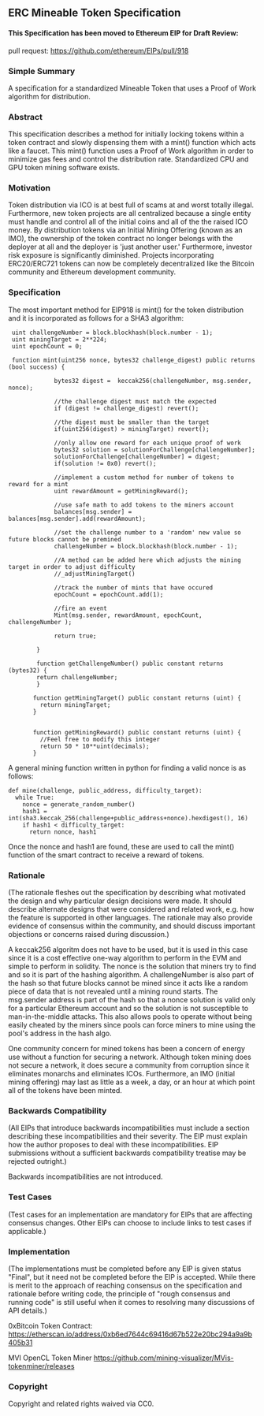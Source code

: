 ## ERC Mineable Token Specification
#### This Specification has been moved to Ethereum EIP for Draft Review:

pull request:
https://github.com/ethereum/EIPs/pull/918


### Simple Summary

A specification for a standardized Mineable Token that uses a Proof of Work algorithm for distribution. 

### Abstract

 This specification describes a method for initially locking tokens within a token contract and slowly dispensing them with a mint() function which acts like a faucet.  This mint() function uses a Proof of Work algorithm in order to minimize gas fees and control the distribution rate. Standardized CPU and GPU token mining software exists.

### Motivation

Token distribution via ICO is at best full of scams at and worst totally illegal.  Furthermore, new token projects are all centralized because a single entity must handle and control all of the initial coins and all of the the raised ICO money.  By distribution tokens via an Initial Mining Offering (known as an IMO), the ownership of the token contract no longer belongs with the deployer at all and the deployer is 'just another user.' Furthermore, investor risk exposure is significantly diminished.  Projects incorporating ERC20/ERC721 tokens can now be completely decentralized like the Bitcoin community and Ethereum development community.   

 
 
### Specification
 
The most important method for EIP918 is mint() for the token distribution and it is incorporated as follows for a SHA3 algorithm: 


     uint challengeNumber = block.blockhash(block.number - 1);
     uint miningTarget = 2**224;
     uint epochCount = 0;

     function mint(uint256 nonce, bytes32 challenge_digest) public returns (bool success) { 
                 
                 bytes32 digest =  keccak256(challengeNumber, msg.sender, nonce);

                 //the challenge digest must match the expected
                 if (digest != challenge_digest) revert();

                 //the digest must be smaller than the target
                 if(uint256(digest) > miningTarget) revert(); 

                 //only allow one reward for each unique proof of work
                 bytes32 solution = solutionForChallenge[challengeNumber];
                 solutionForChallenge[challengeNumber] = digest;
                 if(solution != 0x0) revert();  
                
                 //implement a custom method for number of tokens to reward for a mint
                 uint rewardAmount = getMiningReward();
                
                 //use safe math to add tokens to the miners account
                 balances[msg.sender] = balances[msg.sender].add(rewardAmount);

                 //set the challenge number to a 'random' new value so future blocks cannot be premined
                 challengeNumber = block.blockhash(block.number - 1);
                 
                 //A method can be added here which adjusts the mining target in order to adjust difficulty
                 //_adjustMiningTarget()
                 
                 //track the number of mints that have occured
                 epochCount = epochCount.add(1);
                 
                 //fire an event
                 Mint(msg.sender, rewardAmount, epochCount, challengeNumber );

                 return true;

            }
            
            function getChallengeNumber() public constant returns (bytes32) {
            return challengeNumber;
            }
           
           function getMiningTarget() public constant returns (uint) {
             return miningTarget;
           }
           
           
           function getMiningReward() public constant returns (uint) {
             //Feel free to modify this integer 
             return 50 * 10**uint(decimals);
           }
   

A general mining function written in python for finding a valid nonce is as follows: 

    def mine(challenge, public_address, difficulty_target):
      while True:
        nonce = generate_random_number()
        hash1 = int(sha3.keccak_256(challenge+public_address+nonce).hexdigest(), 16)
        if hash1 < difficulty_target:
          return nonce, hash1


Once the nonce and hash1 are found, these are used to call the mint() function of the smart contract to receive a reward of tokens.

### Rationale
(The rationale fleshes out the specification by describing what motivated the design and why particular design decisions were made. It should describe alternate designs that were considered and related work, e.g. how the feature is supported in other languages. The rationale may also provide evidence of consensus within the community, and should discuss important objections or concerns raised during discussion.)

A keccak256 algoritm does not have to be used, but it is used in this case since it is a cost effective one-way algorithm to perform in the EVM and simple to perform in solidity.  The nonce is the solution that miners try to find and so it is part of the hashing algorithm.  A challengeNumber is also part of the hash so that future blocks cannot be mined since it acts like a random piece of data that is not revealed until a mining round starts.  The msg.sender address is part of the hash so that a nonce solution is valid only for a particular Ethereum account and so the solution is not susceptible to man-in-the-middle attacks.  This also allows pools to operate without being easily cheated by the miners since pools can force miners to mine using the pool's address in the hash algo.  

One community concern for mined tokens has been a concern of energy use without a function for securing a network.  Although token mining does not secure a network, it does secure a community from corruption since it eliminates monarchs and eliminates ICOs.  Furthermore, an IMO (initial mining offering) may last as little as a week, a day, or an hour at which point all of the tokens have been minted.  

### Backwards Compatibility
(All EIPs that introduce backwards incompatibilities must include a section describing these incompatibilities and their severity. The EIP must explain how the author proposes to deal with these incompatibilities. EIP submissions without a sufficient backwards compatibility treatise may be rejected outright.)

Backwards incompatibilities are not introduced.  

### Test Cases
(Test cases for an implementation are mandatory for EIPs that are affecting consensus changes. Other EIPs can choose to include links to test cases if applicable.)




### Implementation
(The implementations must be completed before any EIP is given status "Final", but it need not be completed before the EIP is accepted. While there is merit to the approach of reaching consensus on the specification and rationale before writing code, the principle of "rough consensus and running code" is still useful when it comes to resolving many discussions of API details.)

0xBitcoin Token Contract: 
https://etherscan.io/address/0xb6ed7644c69416d67b522e20bc294a9a9b405b31

MVI OpenCL Token Miner 
https://github.com/mining-visualizer/MVis-tokenminer/releases


### Copyright
Copyright and related rights waived via CC0.
